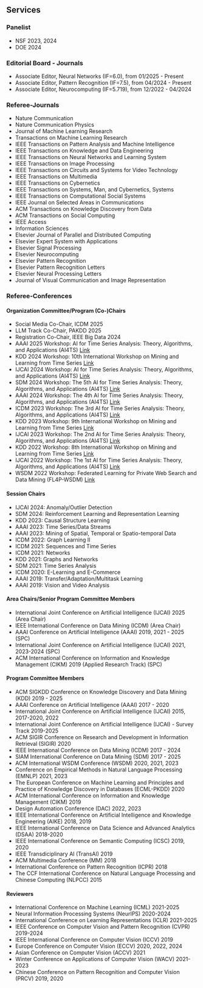 ## Services

### Panelist
* NSF 2023, 2024
* DOE 2024

### Editorial Board - Journals

* Associate Editor, Neural Networks (IF=6.0), from 01/2025 - Present
* Associate Editor, Pattern Recognition (IF=7.5), from 04/2024 - Present
* Associate Editor, Neurocomputing (IF=5.719), from 12/2022 - 04/2024

### Referee-Journals

* Nature Communication
* Nature Communication Physics
* Journal of Machine Learning Research
* Transactions on Machine Learning Research
* IEEE Transactions on Pattern Analysis and Machine Intelligence
* IEEE Transactions on Knowledge and Data Engineering
* IEEE Transactions on Neural Networks and Learning System
* IEEE Transactions on Image Processing
* IEEE Transactions on Circuits and Systems for Video Technology
* IEEE Transactions on Multimedia
* IEEE Transactions on Cybernetics
* IEEE Transactions on Systems, Man, and Cybernetics, Systems
* IEEE Transactions on Computational Social Systems
* IEEE Journal on Selected Areas in Communications
* ACM Transactions on Knowledge Discovery from Data
* ACM Transactions on Social Computing
* IEEE Access
* Information Sciences
* Elsevier Journal of Parallel and Distributed Computing
* Elsevier Expert System with Applications
* Elsevier Signal Processing
* Elsevier Neurocomputing
* Elsevier Pattern Recognition
* Elsevier Pattern Recognition Letters
* Elsevier Neural Processing Letters
* Journal of Visual Communication and Image Representation

### Referee-Conferences

#### Organization Committee/Program (Co-)Chairs

* Social Media Co-Chair, ICDM 2025
* LLM Track Co-Chair, PAKDD 2025
* Registration Co-Chair, IEEE Big Data 2024
* AAAI 2025 Workshop: AI for Time Series Analysis: Theory, Algorithms, and Applications (AI4TS) [Link](https://ai4ts.github.io/aaai2025)
* KDD 2024 Workshop: 10th International Workshop on Mining and Learning from Time Series [Link](https://kdd-milets.github.io/milets2024/)
* IJCAI 2024 Workshop: AI for Time Series Analysis: Theory, Algorithms, and Applications (AI4TS) [Link](https://ai4ts.github.io/ijcai2024)
* SDM 2024 Workshop: The 5th AI for Time Series Analysis: Theory, Algorithms, and Applications (AI4TS) [Link](https://ai4ts.github.io/sdm2024)
* AAAI 2024 Workshop: The 4th AI for Time Series Analysis: Theory, Algorithms, and Applications (AI4TS) [Link](https://ai4ts.github.io/aaai2024)
* ICDM 2023 Workshop: The 3rd AI for Time Series Analysis: Theory, Algorithms, and Applications (AI4TS) [Link](https://ai4ts.github.io/icdm2023)
* KDD 2023 Workshop: 9th International Workshop on Mining and Learning from Time Series [Link](https://kdd-milets.github.io/milets2023/)
* IJCAI 2023 Workshop: The 2nd AI for Time Series Analysis: Theory, Algorithms, and Applications (AI4TS) [Link](https://ai4ts.github.io/ijcai2023)
* KDD 2022 Workshop: 8th International Workshop on Mining and Learning from Time Series [Link](https://kdd-milets.github.io/milets2022/)
* IJCAI 2022 Workshop: The 1st AI for Time Series Analysis: Theory, Algorithms, and Applications (AI4TS) [Link](https://ai4ts.github.io/)
* WSDM 2022 Workshop: Federated Learning for Private Web Search and Data Mining (FL4P-WSDM) [Link](https://fl4p-wsdm.github.io/)

#### Session Chairs
* IJCAI 2024: Anomaly/Outlier Detection
* SDM 2024: Reinforcement Learning and Representation Learning
* KDD 2023: Causal Structure Learning
* AAAI 2023: Time Series/Data Streams
* AAAI 2023: Mining of Spatial, Temporal or Spatio-temporal Data
* ICDM 2022: Graph Learning II
* ICDM 2021: Sequences and Time Series
* ICDM 2021: Networks
* KDD 2021:  Graphs and Networks
* SDM 2021: Time Series Analysis
* ICDM 2020: E-Learning and E-Commerce
* AAAI 2019: Transfer/Adaptation/Multitask Learning
* AAAI 2019: Vision and Video Analysis

#### Area Chairs/Senior Program Committee Members

* International Joint Conference on Artificial Intelligence (IJCAI) 2025 (Area Chair)
* IEEE International Conference on Data Mining (ICDM) (Area Chair)
* AAAI Conference on Artificial Intelligence (AAAI) 2019, 2021 - 2025 (SPC)
* International Joint Conference on Artificial Intelligence (IJCAI) 2021, 2023-2024 (SPC)
* ACM International Conference on Information and Knowledge Management (CIKM) 2019 (Applied Research Track) (SPC)

#### Program Committee Members

* ACM SIGKDD Conference on Knowledge Discovery and Data Mining (KDD) 2019 - 2025
* AAAI Conference on Artificial Intelligence (AAAI) 2017 - 2020
* International Joint Conference on Artificial Intelligence (IJCAI) 2015, 2017-2020, 2022
* International Joint Conference on Artificial Intelligence (IJCAI) - Survey Track 2019-2025
* ACM SIGIR Conference on Research and Development in Information Retrieval (SIGIR) 2020
* IEEE International Conference on Data Mining (ICDM) 2017 - 2024
* SIAM International Conference on Data Mining (SDM) 2017 - 2025
* ACM International WSDM Conference (WSDM) 2020, 2021, 2023
* Conference on Empirical Methods in Natural Language Processing (EMNLP) 2021, 2023
* The European Conference on Machine Learning and Principles and Practice of Knowledge Discovery in Databases (ECML-PKDD) 2020
* ACM International Conference on Information and Knowledge Management (CIKM) 2019
* Design Automation Conference (DAC) 2022, 2023
* IEEE International Conference on Artificial Intelligence and Knowledge Engineering (AIKE) 2018, 2019
* IEEE International Conference on Data Science and Advanced Analytics (DSAA) 2018-2020
* IEEE International Conference on Semantic Computing (ICSC) 2019, 2020
* IEEE Transdiciplinary AI (TransAI) 2019
* ACM Multimedia Conference (MM) 2018
* International Conference on Pattern Recognition (ICPR) 2018
* The CCF International Conference on Natural Language Processing and Chinese Computing (NLPCC) 2015

#### Reviewers

* International Conference on Machine Learning (ICML) 2021-2025
* Neural Information Processing Systems (NeurIPS) 2020-2024
* International Conference on Learning Representations (ICLR) 2021-2025
* IEEE Conference on Computer Vision and Pattern Recognition (CVPR) 2019-2024
* IEEE International Conference on Computer Vision (ICCV) 2019
* Europe Conference on Computer Vision (ECCV) 2020, 2022, 2024
* Asian Conference on Computer Vision (ACCV) 2021
* Winter Conference on Applications of Computer Vision (WACV) 2021-2023
* Chinese Conference on Pattern Recognition and Computer Vision (PRCV) 2019, 2020

